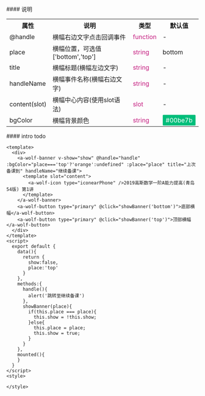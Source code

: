 <cn>
#### 说明
<table>
  <tr>
    <th>属性</th>
    <th>说明</th>
    <th>类型</th>
    <th>默认值</th>
  <tr>
  <tr>
    <td>@handle</td>
    <td>横幅右边文字点击回调事件</td>
    <td>function</td>
    <td>-</td>
  <tr>
  <tr>
    <td>place</td>
    <td>横幅位置，可选值['bottom','top']</td>
    <td>string</td>
    <td>bottom</td>
  <tr>
  <tr>
    <td>title</td>
    <td>横幅标题(横幅左边文字)</td>
    <td>string</td>
    <td>-</td>
  <tr>
  <tr>
    <td>handleName</td>
    <td>横幅事件名称(横幅右边文字)</td>
    <td>string</td>
    <td>-</td>
  <tr>
  <tr>
    <td>content(slot)</td>
    <td>横幅中心内容(使用slot语法)</td>
    <td>slot</td>
    <td>-</td>
  <tr>
  <tr>
    <td>bgColor</td>
    <td>横幅背景颜色</td>
    <td>string</td>
    <td><span class="bg">#00be7b</span></td>
  <tr>
</table>
<style>
td:nth-child(3){
  color: #c41d7f;
}
.bg{
  background-color:#00be7b;
  color:white;
  padding:4px 8px;
  border-radius: 2px;
}
</style>
</cn>

<us>
#### intro
todo
</us>

```tpl
<template>
  <div>
    <a-wolf-banner v-show="show" @handle="handle" :bgColor="place==='top'?'orange':undefined" :place="place" title="上次备课到" handleName="继续备课">
      <template slot="content">
        <a-wolf-icon type="iconearPhone" />2019高斯数学一阶A能力提高(青岛54版) 第1讲
      </template>
    </a-wolf-banner>
    <a-wolf-button type="primary" @click="showBanner('bottom')">底部横幅</a-wolf-button>
    <a-wolf-button type="primary" @click="showBanner('top')">顶部横幅</a-wolf-button>
  </div>
</template>
<script>
  export default {
    data(){
      return {
        show:false,
        place:'top'
      }
    },
    methods:{
      handle(){
        alert('跳转至继续备课')
      },
      showBanner(place){
        if(this.place === place){
          this.show = !this.show;
        }else{
          this.place = place;
          this.show = true;
        }
      }
    },
    mounted(){
    }
  }
</script>
<style>

</style>
```
